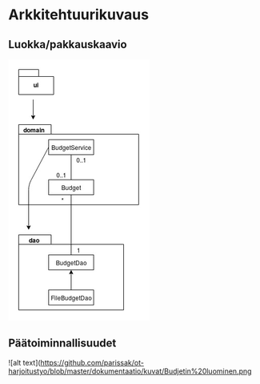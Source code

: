 # Arkkitehtuurikuvaus

## Luokka/pakkauskaavio
![alt text](https://github.com/parissak/ot-harjoitustyo/blob/master/dokumentaatio/kuvat/luokkakaavio.jpg)


## Päätoiminnallisuudet
![alt text](https://github.com/parissak/ot-harjoitustyo/blob/master/dokumentaatio/kuvat/Budjetin%20luominen.png
